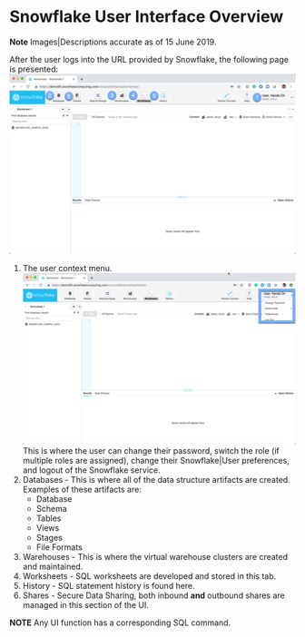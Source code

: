 # Snowflake User Interface Overview

**Note** Images|Descriptions accurate as of 15 June 2019.

After the user logs into the URL provided by Snowflake, the following page is presented: ![alt-text](./images/Main-UI.png)

1. The user context menu.  ![alt-text](./images/UserContextMenu.png) This is where the user can change their password, switch the role (if multiple roles are assigned), change their Snowflake|User preferences, and logout of the Snowflake service.
1. Databases - This is where all of the data structure artifacts are created.  Examples of these artifacts are:
   - Database
   - Schema
   - Tables
   - Views
   - Stages
   - File Formats
1. Warehouses - This is where the virtual warehouse clusters are created and maintained.
1. Worksheets - SQL worksheets are developed and stored in this tab.
1. History - SQL statement history is found here.  
1. Shares - Secure Data Sharing, both inbound **and** outbound shares are managed in this section of the UI.


**NOTE** Any UI function has a corresponding SQL command.  
